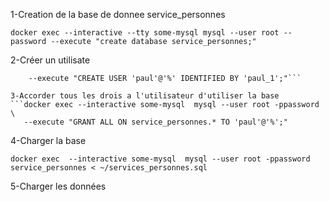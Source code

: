 
1-Creation de la base de donnee service_personnes

```docker exec --interactive --tty some-mysql mysql --user root --password --execute "create database service_personnes;"```

2-Créer un utilisate

```docker exec --interactive some-mysql  mysql --user root -ppassword \
    --execute "CREATE USER 'paul'@'%' IDENTIFIED BY 'paul_1';"```

3-Accorder tous les drois a l'utilisateur d'utiliser la base 
```docker exec --interactive some-mysql  mysql --user root -ppassword \
   --execute "GRANT ALL ON service_personnes.* TO 'paul'@'%';"
 ```
4-Charger la base

```docker exec  --interactive some-mysql  mysql --user root -ppassword service_personnes < ~/services_personnes.sql ```

5-Charger les données
